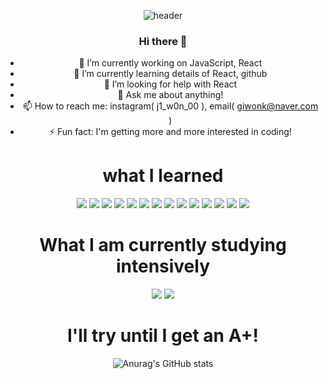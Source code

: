 <div align="center">

![header](https://capsule-render.vercel.app/api?type=venom&text=Welcome!&fontColor=6d14b8)
### Hi there 👋
- 🔭 I’m currently working on JavaScript, React
- 🌱 I’m currently learning details of React, github 
- 🤔 I’m looking for help with React
- 💬 Ask me about anything!
- 📫 How to reach me: instagram( j1_w0n_00 ), email( giwonk@naver.com )
- ⚡ Fun fact: I'm getting more and more interested in coding!

# what I learned

<img src="https://img.shields.io/badge/Python-3776AB?style=for-the-badge&logo=python&logoColor=white">

<img src="https://img.shields.io/badge/C-A8B9CC?style=for-the-badge&logo=C&logoColor=white">

<img src="https://img.shields.io/badge/C++-00599C?style=for-the-badge&logo=cplusplus&logoColor=white">

<img src="https://img.shields.io/badge/Linux-FCC624?style=for-the-badge&logo=Linux&logoColor=white">

<img src="https://img.shields.io/badge/github-181717?style=for-the-badge&logo=github&logoColor=white">

<img src="https://img.shields.io/badge/HTML5-E34F26?style=for-the-badge&logo=html5&logoColor=white">

<img src="https://img.shields.io/badge/CSS3-1572B6?style=for-the-badge&logo=CSS3&logoColor=white"> 

<img src="https://img.shields.io/badge/JAVA-007396?style=for-the-badge&logo=java&logoColor=white">

<img src="https://img.shields.io/badge/MySQL-4479A1?style=for-the-badge&logo=MySQL&logoColor=white">

<img src="https://img.shields.io/badge/kotlin-7F52FF?style=for-the-badge&logo=kotlin&logoColor=white">

<img src="https://img.shields.io/badge/react-61DAFB?style=for-the-badge&logo=react&logoColor=white">

<img src="https://img.shields.io/badge/docker-2496ED?style=for-the-badge&logo=docker&logoColor=white">

<img src="https://img.shields.io/badge/nodedotjs-339933?style=for-the-badge&logo=nodedotjs&logoColor=white">

<img src="https://img.shields.io/badge/javascript-F7DF1E?style=for-the-badge&logo=javascript&logoColor=white">

# What I am currently studying intensively
<img src="https://img.shields.io/badge/javascript-F7DF1E?style=for-the-badge&logo=javascript&logoColor=white">

<img src="https://img.shields.io/badge/react-61DAFB?style=for-the-badge&logo=react&logoColor=white">

# I'll try until I get an A+!

![Anurag's GitHub stats](https://github-readme-stats.vercel.app/api?username=wannabefrontdeveloper&show_icons=true&theme=radical)

</div>
